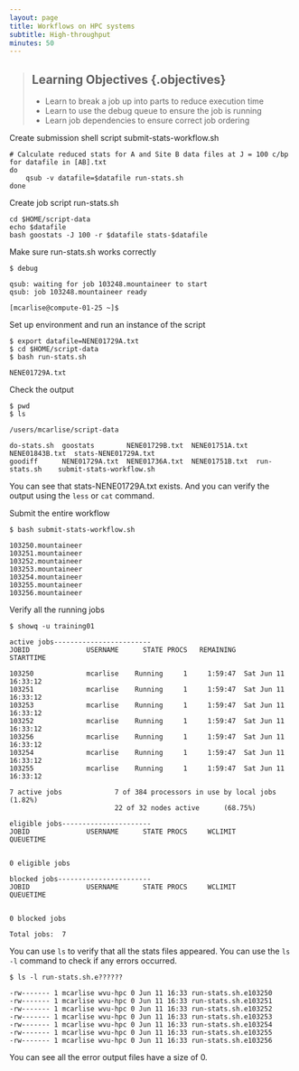 ```yaml
---
layout: page
title: Workflows on HPC systems
subtitle: High-throughput
minutes: 50
---
```


> ## Learning Objectives {.objectives}
>
> * Learn to break a job up into parts to reduce execution time
> * Learn to use the debug queue to ensure the job is running
> * Learn job dependencies to ensure correct job ordering

Create submission shell script submit-stats-workflow.sh

~~~
# Calculate reduced stats for A and Site B data files at J = 100 c/bp
for datafile in [AB].txt
do
	qsub -v datafile=$datafile run-stats.sh
done
~~~

Create job script run-stats.sh

~~~
cd $HOME/script-data
echo $datafile
bash goostats -J 100 -r $datafile stats-$datafile
~~~

Make sure run-stats.sh works correctly

~~~ {.bash}
$ debug
~~~
~~~ {.output}
qsub: waiting for job 103248.mountaineer to start
qsub: job 103248.mountaineer ready

[mcarlise@compute-01-25 ~]$
~~~

Set up environment and run an instance of the script

~~~ {.bash}
$ export datafile=NENE01729A.txt
$ cd $HOME/script-data
$ bash run-stats.sh
~~~
~~~ {.output}
NENE01729A.txt
~~~

Check the output

~~~ {.bash}
$ pwd
$ ls
~~~
~~~ {.output}
/users/mcarlise/script-data

do-stats.sh  goostats        NENE01729B.txt  NENE01751A.txt  NENE01843B.txt  stats-NENE01729A.txt
goodiff      NENE01729A.txt  NENE01736A.txt  NENE01751B.txt  run-stats.sh    submit-stats-workflow.sh
~~~

You can see that stats-NENE01729A.txt exists.  And you can verify the output 
using the `less` or `cat` command.

Submit the entire workflow

~~~ {.bash}
$ bash submit-stats-workflow.sh
~~~
~~~ {.output}
103250.mountaineer
103251.mountaineer
103252.mountaineer
103253.mountaineer
103254.mountaineer
103255.mountaineer
103256.mountaineer
~~~

Verify all the running jobs

~~~ {.bash}
$ showq -u training01
~~~
~~~ {.output}
active jobs------------------------
JOBID              USERNAME      STATE PROCS   REMAINING            STARTTIME

103250             mcarlise    Running     1     1:59:47  Sat Jun 11 16:33:12
103251             mcarlise    Running     1     1:59:47  Sat Jun 11 16:33:12
103253             mcarlise    Running     1     1:59:47  Sat Jun 11 16:33:12
103252             mcarlise    Running     1     1:59:47  Sat Jun 11 16:33:12
103256             mcarlise    Running     1     1:59:47  Sat Jun 11 16:33:12
103254             mcarlise    Running     1     1:59:47  Sat Jun 11 16:33:12
103255             mcarlise    Running     1     1:59:47  Sat Jun 11 16:33:12

7 active jobs             7 of 384 processors in use by local jobs (1.82%)
						  22 of 32 nodes active      (68.75%)

eligible jobs----------------------
JOBID              USERNAME      STATE PROCS     WCLIMIT            QUEUETIME


0 eligible jobs   

blocked jobs-----------------------
JOBID              USERNAME      STATE PROCS     WCLIMIT            QUEUETIME


0 blocked jobs   

Total jobs:  7
~~~

You can use `ls` to verify that all the stats files appeared.  You can use the 
`ls -l` command to check if any errors occurred.

~~~ {.bash}
$ ls -l run-stats.sh.e??????
~~~
~~~ {.output}
-rw------- 1 mcarlise wvu-hpc 0 Jun 11 16:33 run-stats.sh.e103250
-rw------- 1 mcarlise wvu-hpc 0 Jun 11 16:33 run-stats.sh.e103251
-rw------- 1 mcarlise wvu-hpc 0 Jun 11 16:33 run-stats.sh.e103252
-rw------- 1 mcarlise wvu-hpc 0 Jun 11 16:33 run-stats.sh.e103253
-rw------- 1 mcarlise wvu-hpc 0 Jun 11 16:33 run-stats.sh.e103254
-rw------- 1 mcarlise wvu-hpc 0 Jun 11 16:33 run-stats.sh.e103255
-rw------- 1 mcarlise wvu-hpc 0 Jun 11 16:33 run-stats.sh.e103256
~~~

You can see all the error output files have a size of 0.  
